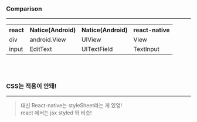 ### Comparison

---

<table>
  <tr>
    <th>react</th>
    <th>Natice(Android)</th>
    <th>Natice(Android)</th>
    <th>react-native</th>
  </tr>

  <tr>
    <td>div</td>
    <td>android.View</td>
    <td>UIView</td>
    <td>View</td>
  </tr>

  <tr>
  <td>input</td>
  <td>EditText</td>
  <td>UITextField</td>
  <td>TextInput</td>
  <tr>
</table>

<br>
<br>

### CSS는 적용이 안돼!

---

> 대신 React-native는 styleSheet라는 게 있엉!
> <br> react 에서는 jsx styled 와 비슷!
